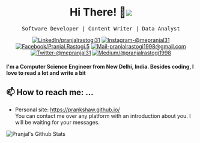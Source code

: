 <h1 align='center'> Hi There! 👋<a href="#"><img src="https://visitor-badge.glitch.me/badge?page_id=prankshaw.prankshaw"></a></h1>
<p align='center'> <samp>Software Developer | Content Writer | Data Analyst</samp></p>
<!--
[![Twitter Badge](https://img.shields.io/badge/Twitter-1ca0f1?style=flat-square&labelColor=1ca0f1&logo=twitter&logoColor=white&link=https://twitter.com/mepranjal31)](https://twitter.com/mepranjal31) [![Linkedin Badge](https://img.shields.io/badge/-LinkedIn-blue?style=flat-square&logo=Linkedin&logoColor=white&link=https://www.linkedin.com/in/pranjalrastogi31)](https://www.linkedin.com/in/pranjalrastogi31) [![Medium Badge](https://img.shields.io/badge/Medium-03a57a?style=flat-square&labelColor=000000&logo=Medium&link=https://medium.com/@pranjalrastogi1998/)](https://medium.com/@pranjalrastogi1998)
[![Gmail Badge](https://img.shields.io/badge/Mail_Me-c14438?style=flat-square&logo=Gmail&logoColor=white&link=mailto:pranjalrastogi1998@gmail.com)](mailto:pranjalrastogi1998@gmail.com)
![visitors](https://visitor-badge.glitch.me/badge?page_id=prankshaw.prankshaw) 
--- -->

<div align="center">
  
<a href="https://www.linkedin.com/in/pranjalrastogi31" target="_blank"><img src="https://img.shields.io/badge/LinkedIn-%230077B5.svg?&style=flat-square&logo=linkedin&logoColor=white" alt="LinkedIn/pranjalrastogi31"></a>
<a href="https://www.instagram.com/mepranjal31" target="_blank"><img src="https://img.shields.io/badge/Instagram-%23E4405F.svg?&style=flat-square&logo=instagram&logoColor=white" alt="Instagram-@mepranjal31"></a>
<a href="https://www.facebook.com/pranjal.rastogi.5" target="_blank"><img src="https://img.shields.io/badge/Facebook-%231877F2.svg?&style=flat-square&logo=facebook&logoColor=white" alt="Facebook/Pranjal.Rastogi.5"></a>
<a href="mailto:pranjalrastogi1998@gmail.com" target="_blank"><img src="https://img.shields.io/badge/Mail_Me-c14438?style=flat-square&logo=Gmail&logoColor=white" alt="Mail-pranjalrastogi1998@gmail.com"></a>
<a href="https://twitter.com/mepranjal31" target="_blank"><img src="https://img.shields.io/badge/Twitter-1ca0f1?style=flat-square&labelColor=1ca0f1&logo=twitter&logoColor=white" alt="Twitter-@mepranjal31"></a>
<a href="https://medium.com/@pranjalrastogi1998" target="_blank"><img src="https://img.shields.io/badge/Medium-03a57a?style=flat-square&labelColor=000000&logo=Medium" alt="Medium/@pranjalrastogi1998"></a>


<!--
<a href="https://prankshaw.github.io" target="_blank"><img src="https://img.shields.io/badge/Website-00457C?style=flat-square&labelColor=000000&logo=PayPal" alt="prankshaw.github.io"></a>
<a href="https://open.spotify.com/user/0170agi99s5hh187g7mtz245b" target="_blank"><img src="https://img.shields.io/badge/Spotify-%231ED760.svg?&style=flat-square&logo=spotify&logoColor=white" alt="Spotify"></a>-->

</div>

<!--### Welcomes you 👋,  -->         

#### I'm a Computer Science Engineer from New Delhi, India. Besides coding, I love to read a lot and write a bit

## 📫 How to reach me: ...
- Personal site: https://prankshaw.github.io/ <br>
You can contact me over any platform with an introduction about you. I will be waiting for your messages.

<img align="center" src="https://github-readme-stats.vercel.app/api?username=prankshaw&show_icons=true&hide_border=true" alt="Pranjal's Github Stats">

<!--
**prankshaw/prankshaw** is a ✨ _special_ ✨ repository because its `README.md` (this file) appears on your GitHub profile.
Here are some ideas to get you started:
- 🔭 I’m currently working on ...
- 🌱 I’m currently learning ...
- 👯 I’m looking to collaborate on ...
- 🤔 I’m looking for help with ...
- 💬 Ask me about ...
- 😄 Pronouns: ...
- ⚡ Fun fact: ...
-->

